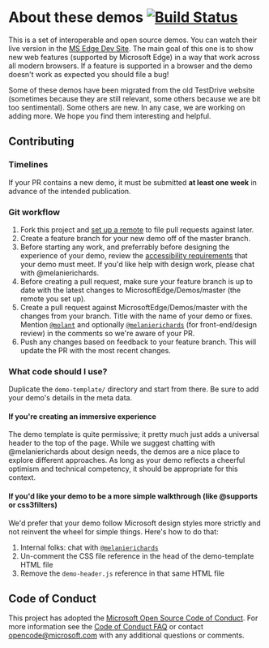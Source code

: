 # About these demos [![Build Status](https://travis-ci.org/MicrosoftEdge/Demos.svg?branch=master)](https://travis-ci.org/MicrosoftEdge/Demos)

This is a set of interoperable and open source demos. You can watch their live version in the [MS Edge Dev Site](https://dev.windows.com/en-us/microsoft-edge/testdrive/).
The main goal of this one is to show new web features (supported by Microsoft Edge) in a way that work across all modern browsers. If a feature
is supported in a browser and the demo doesn't work as expected you should file a bug!  

Some of these demos have been migrated from the old TestDrive website (sometimes because they are still relevant, some others because we are bit
too sentimental). Some others are new. In any case, we are working on adding more. We hope you find them interesting and helpful.

## Contributing

### Timelines

If your PR contains a new demo, it must be submitted **at least one week** in advance of the intended publication.

### Git workflow

1. Fork this project and [set up a remote](https://help.github.com/articles/configuring-a-remote-for-a-fork/) to file pull requests
against later.
2. Create a feature branch for your new demo off of the master branch.
3. Before starting any work, and preferrably before designing the experience of your demo, review the [accessibility requirements](.github/ACCESSIBILITY_REQS.md) that your demo must meet. If you'd like help with design work, please chat with @melanierichards.
4. Before creating a pull request, make sure your feature branch is up to date with the latest changes to MicrosoftEdge/Demos/master (the
remote you set up).
5. Create a pull request against MicrosoftEdge/Demos/master with the changes from your branch. Title with the name of your demo or fixes.
Mention [`@molant`](https://github.com/molant) and optionally [`@melanierichards`](https://github.com/melanierichards) (for front-end/design review) in the comments so we're aware of your PR.
6. Push any changes based on feedback to your feature branch. This will update the PR with the most recent changes.

### What code should I use?

Duplicate the `demo-template/` directory and start from there. Be sure to add your demo's details in the meta data.

#### If you're creating an immersive experience

The demo template is quite permissive; it pretty much just adds a universal header to the top of the page. While we suggest chatting with @melanierichards about design needs, the demos are a nice place to explore different approaches. As long as your demo reflects a cheerful optimism and technical competency, it should be appropriate for this context.

#### If you'd like your demo to be a more simple walkthrough (like @supports or css3filters)

We'd prefer that your demo follow Microsoft design styles more strictly and not reinvent the wheel for simple things. Here's how to do that:

1. Internal folks: chat with [`@melanierichards`](https://github.com/melanierichards)
2. Un-comment the CSS file reference in the head of the demo-template HTML file
3. Remove the `demo-header.js` reference in that same HTML file

## Code of Conduct

This project has adopted the [Microsoft Open Source Code of Conduct](https://opensource.microsoft.com/codeofconduct/). For more information see the [Code of Conduct FAQ](https://opensource.microsoft.com/codeofconduct/faq/) or contact [opencode@microsoft.com](mailto:opencode@microsoft.com) with any additional questions or comments.